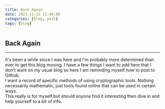 ```yaml
---
title: Back Again
date: 2023-11-22 11:40:00
categories: [blog, post]
tags: [blog]
---
```


## Back Again

---

It's been a while since I was here and I'm probably more determined than ever to get this blog moving. I have a few things I want to add here that I don't want on my usual blog so here I am reminding myself how to post to Github.  
I want a record of specific methods of using cryptographic tools. Nothing necessarily mathematic, just tools found online that can be used in certain ways.  
This really is for myself but should anyone find it interesting then dive in and help yourself to a bit of info.